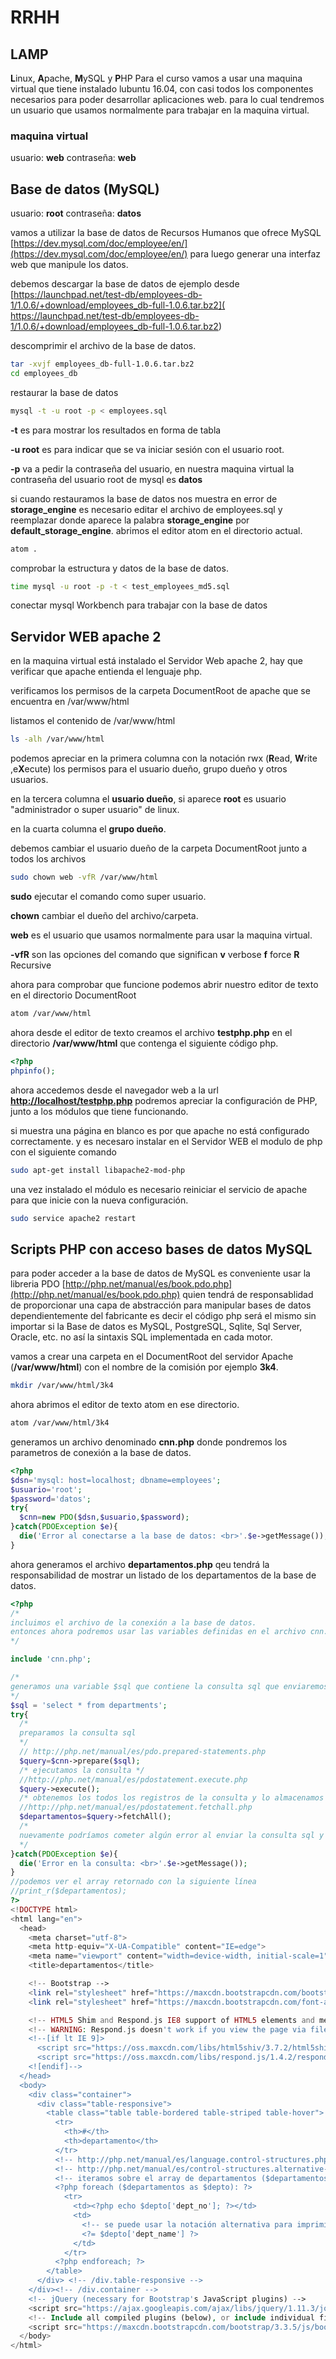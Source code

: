 # RRHH
## LAMP
**L**inux, **A**pache, **M**ySQL y **P**HP
Para el curso vamos a usar una maquina virtual que tiene instalado lubuntu 16.04, con casi todos los componentes necesarios para poder desarrollar aplicaciones web.
para lo cual tendremos un usuario que usamos normalmente para trabajar en la maquina virtual.
### maquina virtual
usuario: **web**
contraseña: **web**

## Base de datos (MySQL)
usuario: **root**
contraseña: **datos**

vamos a utilizar la base de datos de Recursos Humanos que ofrece MySQL [https://dev.mysql.com/doc/employee/en/](https://dev.mysql.com/doc/employee/en/) para luego generar una interfaz web que manipule los datos.

debemos descargar la base de datos de ejemplo desde [https://launchpad.net/test-db/employees-db-1/1.0.6/+download/employees_db-full-1.0.6.tar.bz2]( https://launchpad.net/test-db/employees-db-1/1.0.6/+download/employees_db-full-1.0.6.tar.bz2)

descomprimir el archivo de la base de datos.

```bash
tar -xvjf employees_db-full-1.0.6.tar.bz2
cd employees_db
```

restaurar la base de datos

```bash
mysql -t -u root -p < employees.sql
```
**-t** es para mostrar los resultados en forma de tabla

**-u root** es para indicar que se va iniciar sesión con el usuario root.

**-p** va a pedir la contraseña del usuario, en nuestra maquina virtual la contraseña del usuario root de mysql es **datos**

si cuando restauramos la base de datos nos muestra en error de **storage_engine** es necesario editar el archivo de employees.sql y reemplazar donde aparece la palabra **storage_engine** por **default_storage_engine**.
abrimos el editor atom en el directorio actual.

```bash
atom .
```
comprobar la estructura y datos de la base de datos.
```bash
time mysql -u root -p -t < test_employees_md5.sql
```

conectar mysql Workbench para trabajar con la base de datos

## Servidor WEB apache 2
en la maquina virtual está instalado el Servidor Web apache 2, hay que verificar que apache entienda el lenguaje php.

verificamos los permisos de la carpeta DocumentRoot de apache que se encuentra en /var/www/html

listamos el contenido de /var/www/html

```bash
ls -alh /var/www/html
```
podemos apreciar en la primera columna con la notación rwx (**R**ead, **W**rite ,e**X**ecute) los permisos para el usuario dueño, grupo dueño y otros usuarios.

en la tercera columna el **usuario dueño**, si aparece **root** es usuario "administrador o super usuario" de linux.

en la cuarta columna el **grupo dueño**.

debemos cambiar el usuario dueño de la carpeta DocumentRoot junto a todos los archivos  

```bash
sudo chown web -vfR /var/www/html
```
**sudo** ejecutar el comando como super usuario.

**chown** cambiar el dueño del archivo/carpeta.

**web** es el usuario que usamos normalmente para usar la maquina virtual.

**-vfR** son las opciones del comando que significan **v** verbose **f** force **R** Recursive

ahora para comprobar que funcione podemos abrir nuestro editor de texto en el directorio DocumentRoot

```bash
atom /var/www/html
```
ahora desde el editor de texto creamos el archivo **testphp.php** en el directorio **/var/www/html**
que contenga el siguiente código php.

```php
<?php
phpinfo();
```

ahora accedemos desde el navegador web a la url **[http://localhost/testphp.php](http://localhost/testphp.php)**
podremos apreciar la configuración de PHP, junto a los módulos que tiene funcionando.

si muestra una página en blanco es por que apache no está configurado correctamente. y es necesaro instalar en el Servidor WEB el modulo de php con el siguiente comando

```bash
sudo apt-get install libapache2-mod-php
```

una vez instalado el módulo es necesario reiniciar el servicio de apache para que inicie con la nueva configuración.

```bash
sudo service apache2 restart
```
## Scripts PHP con acceso bases de datos MySQL
para poder acceder a la base de datos de MySQL es conveniente usar la libreria PDO [http://php.net/manual/es/book.pdo.php](http://php.net/manual/es/book.pdo.php)
quien tendrá de responsablidad de proporcionar una capa de abstracción para manipular bases de datos dependientemente del fabricante es decir el código php será el mismo sin importar si la Base de datos es MySQL, PostgreSQL, Sqlite, Sql Server, Oracle, etc. no así la sintaxis SQL implementada en cada motor.

vamos a crear una carpeta en el DocumentRoot del servidor Apache (**/var/www/html**) con el nombre de la comisión por ejemplo **3k4**.

```bash
mkdir /var/www/html/3k4
```

ahora abrimos el editor de texto atom en ese directorio.

```bash
atom /var/www/html/3k4
```

generamos un archivo denominado **cnn.php** donde pondremos los parametros de conexión a la base de datos.

```php
<?php
$dsn='mysql: host=localhost; dbname=employees';
$usuario='root';
$password='datos';
try{
  $cnn=new PDO($dsn,$usuario,$password);
}catch(PDOException $e){
  die('Error al conectarse a la base de datos: <br>'.$e->getMessage());
}
```

ahora generamos el archivo **departamentos.php** qeu tendrá la responsabilidad de mostrar un listado de los departamentos de la base de datos.

```php
<?php
/*
incluimos el archivo de la conexión a la base de datos.
entonces ahora podremos usar las variables definidas en el archivo cnn.php como por ejemplo $cnn;
*/

include 'cnn.php';

/*
generamos una variable $sql que contiene la consulta sql que enviaremos a la base de datos.
*/
$sql = 'select * from departments';
try{
  /*
  preparamos la consulta sql
  */
  // http://php.net/manual/es/pdo.prepared-statements.php
  $query=$cnn->prepare($sql);
  /* ejecutamos la consulta */
  //http://php.net/manual/es/pdostatement.execute.php
  $query->execute();
  /* obtenemos los todos los registros de la consulta y lo almacenamos en la variable $departamentos */
  //http://php.net/manual/es/pdostatement.fetchall.php
  $departamentos=$query->fetchAll();
  /*
  nuevamente podríamos cometer algún error al enviar la consulta sql y obtener los datos desde la base de datos. entonces debemos capturar la excepción y tratarla
  */
}catch(PDOException $e){
  die('Error en la consulta: <br>'.$e->getMessage());
}
//podemos ver el array retornado con la siguiente línea
//print_r($departamentos);
?>
<!DOCTYPE html>
<html lang="en">
  <head>
    <meta charset="utf-8">
    <meta http-equiv="X-UA-Compatible" content="IE=edge">
    <meta name="viewport" content="width=device-width, initial-scale=1">
    <title>departamentos</title>

    <!-- Bootstrap -->
    <link rel="stylesheet" href="https://maxcdn.bootstrapcdn.com/bootstrap/3.3.5/css/bootstrap.min.css">
    <link rel="stylesheet" href="https://maxcdn.bootstrapcdn.com/font-awesome/4.4.0/css/font-awesome.min.css">

    <!-- HTML5 Shim and Respond.js IE8 support of HTML5 elements and media queries -->
    <!-- WARNING: Respond.js doesn't work if you view the page via file:// -->
    <!--[if lt IE 9]>
      <script src="https://oss.maxcdn.com/libs/html5shiv/3.7.2/html5shiv.js"></script>
      <script src="https://oss.maxcdn.com/libs/respond.js/1.4.2/respond.min.js"></script>
    <![endif]-->
  </head>
  <body>
    <div class="container">
      <div class="table-responsive">
        <table class="table table-bordered table-striped table-hover">
          <tr>
            <th>#</th>
            <th>departamento</th>
          </tr>
          <!-- http://php.net/manual/es/language.control-structures.php -->
          <!-- http://php.net/manual/es/control-structures.alternative-syntax.php -->
          <!-- iteramos sobre el array de departamentos ($departamentos) para generar una fila de una tabla con cada uno de los registros de la iteración, almacenamos en la variable $depto -->
          <?php foreach ($departamentos as $depto): ?>
            <tr>
              <td><?php echo $depto['dept_no']; ?></td>
              <td>
                <!-- se puede usar la notación alternativa para imprimir valores simples, pero tener cuidado no simpre está activa está opción (short_open_tags) en la configuración de php http://php.net/manual/es/language.basic-syntax.phptags.php -->
                <?= $depto['dept_name'] ?>
              </td>
            </tr>
          <?php endforeach; ?>
        </table>
      </div> <!-- /div.table-responsive -->
    </div><!-- /div.container -->
    <!-- jQuery (necessary for Bootstrap's JavaScript plugins) -->
    <script src="https://ajax.googleapis.com/ajax/libs/jquery/1.11.3/jquery.min.js"></script>
    <!-- Include all compiled plugins (below), or include individual files as needed -->
    <script src="https://maxcdn.bootstrapcdn.com/bootstrap/3.3.5/js/bootstrap.min.js"></script>
  </body>
</html>
```
